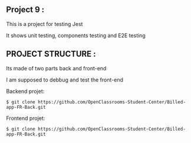 ## Project 9 :

This is a project for testing Jest

It shows unit testing, components testing and E2E testing

## PROJECT STRUCTURE :

Its made of two parts back and front-end

I am supposed to debbug and test the front-end

Backend projet:

```
$ git clone https://github.com/OpenClassrooms-Student-Center/Billed-app-FR-Back.git
```


Frontend projet:

```
$ git clone https://github.com/OpenClassrooms-Student-Center/Billed-app-FR-Back.git
```
